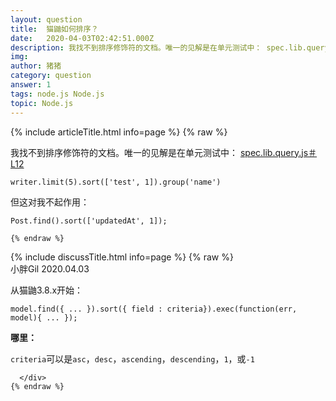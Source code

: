 ```yaml
---
layout: question
title:  猫鼬如何排序？
date:   2020-04-03T02:42:51.000Z
description: 我找不到排序修饰符的文档。唯一的见解是在单元测试中： spec.lib.query.js＃L12writer.limit(5).sort(\['tes...
img: 
author: 猪猪
category: question
answer: 1
tags: node.js Node.js
topic: Node.js
---
```

<div class="article-root">
  <div class="article">
    {% include articleTitle.html info=page %}
    {% raw %}
    <div class="article-content"><p><font style="vertical-align: inherit;"><font style="vertical-align: inherit;">我找不到排序修饰符的文档。</font><font style="vertical-align: inherit;">唯一的见解是在单元测试中：
 </font></font><a href="https://github.com/Automattic/mongoose/blob/13d957f6e54d6a0b358ea61cf9437699079fd2d9/tests/unit/spec.lib.query.js#L12" rel="noreferrer"><font style="vertical-align: inherit;"><font style="vertical-align: inherit;">spec.lib.query.js＃L12</font></font></a></p>

<pre><code>writer.limit(5).sort(['test', 1]).group('name')
</code></pre>

<p><font style="vertical-align: inherit;"><font style="vertical-align: inherit;">但这对我不起作用：</font></font></p>

<pre><code>Post.find().sort(['updatedAt', 1]);
</code></pre></div>
    {% endraw %}
  </div>

  <div class="discuss-wrapper">
    {% include discussTitle.html info=page %}
    {% raw %}
    <div class="discuss-item">
        <div class="discuss-parent">
          <div class="discuss-meta">
            <span class="discuss-user">小胖Gil</span>
            <span class="discuss-time">2020.04.03</span>
          </div>
          <div class="discuss-comment"><p><font style="vertical-align: inherit;"><font style="vertical-align: inherit;">从猫鼬3.8.x开始：</font></font></p>

<pre><code>model.find({ ... }).sort({ field : criteria}).exec(function(err, model){ ... });
</code></pre>

<p><strong><font style="vertical-align: inherit;"><font style="vertical-align: inherit;">哪里：</font></font></strong></p>

<p><code>criteria</code><font style="vertical-align: inherit;"><font style="vertical-align: inherit;">可以是</font></font><code>asc</code><font style="vertical-align: inherit;"><font style="vertical-align: inherit;">，</font></font><code>desc</code><font style="vertical-align: inherit;"><font style="vertical-align: inherit;">，</font></font><code>ascending</code><font style="vertical-align: inherit;"><font style="vertical-align: inherit;">，</font></font><code>descending</code><font style="vertical-align: inherit;"><font style="vertical-align: inherit;">，</font></font><code>1</code><font style="vertical-align: inherit;"><font style="vertical-align: inherit;">，或</font></font><code>-1</code></p></div>
        </div>
        
      </div>
    {% endraw %}
  </div>
<div>
